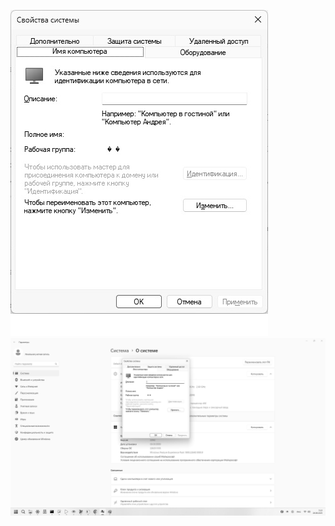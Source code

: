 ![1](https://github.com/selecitevww/MANUAL-WITHOUT-WORKGROUP/blob/main/123.jpg)
![1](https://github.com/selecitevww/MANUAL-WITHOUT-WORKGROUP/blob/main/1234.png)
